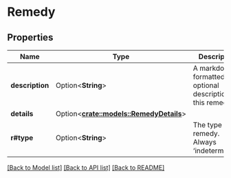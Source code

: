 # Remedy

## Properties

Name | Type | Description | Notes
------------ | ------------- | ------------- | -------------
**description** | Option<**String**> | A markdown-formatted optional description of this remedy. | [optional]
**details** | Option<[**crate::models::RemedyDetails**](Remedy_details.md)> |  | [optional]
**r#type** | Option<**String**> | The type of the remedy. Always ‘indeterminate’. | [optional]

[[Back to Model list]](../README.md#documentation-for-models) [[Back to API list]](../README.md#documentation-for-api-endpoints) [[Back to README]](../README.md)


